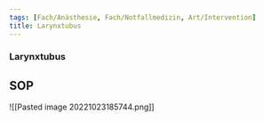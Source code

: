 ```yaml
---
tags: [Fach/Anästhesie, Fach/Notfallmedizin, Art/Intervention]
title: Larynxtubus
---
```

### Larynxtubus
## SOP
![[Pasted image 20221023185744.png]]